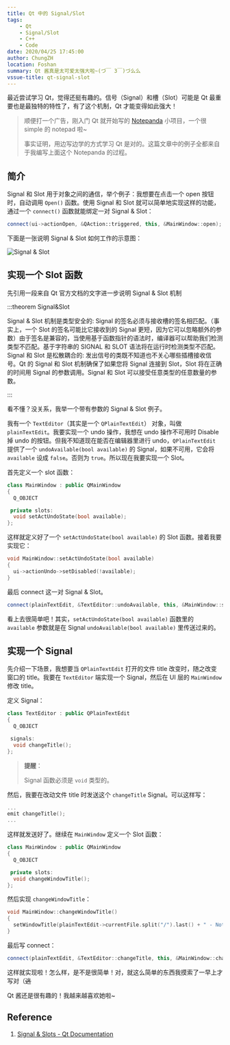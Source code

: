 ```yaml
---
title: Qt 中的 Signal/Slot
tags: 
    - Qt
    - Signal/Slot
    - C++
    - Code
date: 2020/04/25 17:45:00
author: ChungZH
location: Foshan
summary: Qt 酱真是太可爱太强大啦~(づ￣ 3￣)づ么么
vssue-title: qt-signal-slot
---
```


最近尝试学习 Qt，觉得还挺有趣的。信号（Signal）和槽（Slot）可能是 Qt 最重要也是最独特的特性了，有了这个机制，Qt 才能变得如此强大！

> 顺便打一个广告，刚入门 Qt 就开始写的 [Notepanda](https://github.com/ChungZH/Notepanda) 小项目，一个很 simple 的 notepad 啦~
> 
> 事实证明，用边写边学的方式学习 Qt 是对的。这篇文章中的例子全都来自于我编写上面这个 Notepanda 的过程。

## 简介

Signal 和 Slot 用于对象之间的通信，举个例子：我想要在点击一个 open 按钮时，自动调用 `Open()` 函数。使用 Signal 和 Slot 就可以简单地实现这样的功能，通过一个 `connect()` 函数就能绑定一对 Signal & Slot：

```cpp
connect(ui->actionOpen, &QAction::triggered, this, &MainWindow::open);
```

下面是一张说明 Signal & Slot 如何工作的示意图：

![Signal & Slot](https://czh-img.oss-cn-shenzhen.aliyuncs.com/blog/code/qt-signal-slot/abstract-connections.png
)

## 实现一个 Slot 函数

先引用一段来自 Qt 官方文档的文字进一步说明 Signal & Slot 机制


:::theorem Signal&Slot

Signal & Slot 机制是类型安全的: Signal 的签名必须与接收槽的签名相匹配。（事实上，一个 Slot 的签名可能比它接收到的 Signal 更短，因为它可以忽略额外的参数）由于签名是兼容的，当使用基于函数指针的语法时，编译器可以帮助我们检测类型不匹配。基于字符串的 SIGNAL 和 SLOT 语法将在运行时检测类型不匹配。Signal 和 Slot 是松散耦合的: 发出信号的类既不知道也不关心哪些插槽接收信号。Qt 的 Signal 和 Slot 机制确保了如果您将 Signal 连接到 Slot，Slot 将在正确的时间用 Signal 的参数调用。Signal 和 Slot 可以接受任意类型的任意数量的参数。

:::


看不懂？没关系，我举一个带有参数的 Signal & Slot 例子。

我有一个 `TextEditor`（其实是一个 `QPlainTextEdit`） 对象，叫做 `plainTextEdit`。我要实现一个 undo 操作，我想在 undo 操作不可用时 Disable 掉 undo 的按钮。但我不知道现在能否在编辑器里进行 undo，`QPlainTextEdit` 提供了一个 `undoAvailable(bool available)` 的 Signal，如果不可用，它会将 `available` 设成 `false`。否则为 `true`。所以现在我要实现一个 Slot。

首先定义一个 slot 函数：

```cpp
class MainWindow : public QMainWindow
{
  Q_OBJECT

 private slots:
  void setActUndoState(bool available);
};
```

这样就定义好了一个 `setActUndoState(bool available)` 的 Slot 函数。接着我要实现它：

```cpp
void MainWindow::setActUndoState(bool available)
{
  ui->actionUndo->setDisabled(!available);
}
```

最后 connect 这一对 Signal & Slot。

```cpp
connect(plainTextEdit, &TextEditor::undoAvailable, this, &MainWindow::setActUndoState);
```

看上去很简单吧！其实，`setActUndoState(bool available)` 函数里的 `available` 参数就是在 Signal `undoAvailable(bool available)` 里传送过来的。

## 实现一个 Signal

先介绍一下场景，我想要当 `QPlainTextEdit` 打开的文件 title 改变时，随之改变窗口的 title。我要在 `TextEditor` 端实现一个 Signal，然后在 UI 层的 `MainWindow` 修改 title。

定义 Signal：

```cpp
class TextEditor : public QPlainTextEdit
{
  Q_OBJECT

 signals:
  void changeTitle();
};
```

> **提醒**：
> 
> Signal 函数必须是 `void` 类型的。

然后，我要在改动文件 title 时发送这个 `changeTitle` Signal。可以这样写：

```cpp
...
emit changeTitle();
...
```

这样就发送好了。继续在 `MainWindow` 定义一个 Slot 函数：

```cpp
class MainWindow : public QMainWindow
{
  Q_OBJECT

 private slots:
  void changeWindowTitle();
};
```

然后实现 `changeWindowTitle`：

```cpp
void MainWindow::changeWindowTitle()
{
  setWindowTitle(plainTextEdit->currentFile.split("/").last() + " - Notepanda");
}
```

最后写 connect：

```cpp
connect(plainTextEdit, &TextEditor::changeTitle, this, &MainWindow::changeWindowTitle);
```

这样就实现啦！怎么样，是不是很简单！对，就这么简单的东西我摸索了一早上才写对（~~逃~~ 

Qt 酱还是很有趣的！我越来越喜欢她啦~

## Reference

1. [Signal & Slots - Qt Documentation](https://doc.qt.io/qt-5/signalsandslots.html)

<Donate/>
<Vssue title="Qt-signal-slot" />